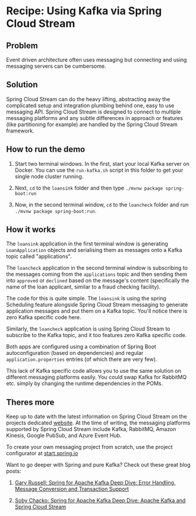 # Recipe: Using Kafka via Spring Cloud Stream 

## Problem

Event driven architecture often uses messaging but connecting and using messaging servers can be cumbersome.

## Solution

Spring Cloud Stream can do the heavy lifting, abstracting away the complicated setup and integration plumbing behind one, easy to use messaging API. Spring Cloud Stream is designed to connect to multiple messaging platforms and any subtle differences in approach or features (like partitioning for example) are handled by the Spring Cloud Stream framework. 

## How to run the demo

1. Start two terminal windows. In the first, start your local Kafka server on Docker. You can use the `run-kafka.sh` script in this folder to get your single node cluster running.

2. Next, `cd` to the `loansink` folder and then type `./mvnw package spring-boot:run`

3. Now, in the second terminal window, `cd` to the `loancheck` folder and run `./mvnw package spring-boot:run`.

## How it works

The `loansink` application in the first terminal window is generating `LoanApplication` objects and serialising them as messages onto a Kafka topic called "applications".

The `loancheck` application in the second terminal window is subscribing to the messages coming from the `applications` topic and then sending them into `approved` or `declined` based on the message's content (specifically the name of the loan applicant, similar to a fraud checking facility).

The code for this is quite simple. The `loansink` is using the spring Scheduling feature alongside Spring Cloud Stream messaging to generate application messages and put them on a Kafka topic. You'll notice there is zero Kafka specific code here.

Similarly, the `loancheck` application is using Spring Cloud Stream to subscribe to the Kafka topic, and it too features zero Kafka specific code.

Both apps are configured using a combination of Spring Boot autoconfiguration (based on dependencies) and regular `application.properties` entries (of which there are very few). 

This lack of Kafka specific code allows you to use the same solution on different messaging platforms easily. You could swap Kafka for RabbitMQ etc. simply by changing the runtime dependencies in the POMs.

## Theres more

Keep up to date with the latest information on Spring Cloud Stream on the projects dedicated [website][1]. At the time of writing, the messaging platforms supported by Spring Cloud Stream include Kafka, RabbitMQ, Amazon Kinesis, Google PubSub, and Azure Event Hub.

To create your own messaging project from scratch, use the project configurator at [start.spring.io][2]

Want to go deeper with Spring and pure Kafka? Check out these great blog posts:

1. [Gary Russell: Spring for Apache Kafka Deep Dive: Error Handling, Message Conversion and Transaction Support][3]

2. [Soby Chacko: Spring for Apache Kafka Deep Dive: Apache Kafka and Spring Cloud Stream][4]




[1]: https://spring.io/projects/spring-cloud-stream
[2]: https://start.spring.io
[3]: https://www.confluent.io/blog/spring-for-apache-kafka-deep-dive-part-1-error-handling-message-conversion-transaction-support
[4]: https://www.confluent.io/blog/spring-for-apache-kafka-deep-dive-part-2-apache-kafka-spring-cloud-stream
